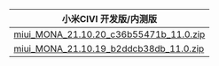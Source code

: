 | 小米CIVI  开发版/内测版    |
| ---- |
| [miui_MONA_21.10.20_c36b55471b_11.0.zip](https://hugeota.d.miui.com/21.10.20/miui_MONA_21.10.20_c36b55471b_11.0.zip)    |
| [miui_MONA_21.10.19_b2ddcb38db_11.0.zip](https://hugeota.d.miui.com/21.10.19/miui_MONA_21.10.19_b2ddcb38db_11.0.zip)    |
